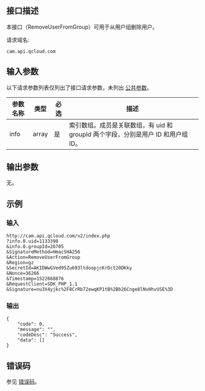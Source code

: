 ## 接口描述

本接口（RemoveUserFromGroup）可用于从用户组删除用户。

请求域名:

```
cam.api.qcloud.com
```

## 输入参数

以下请求参数列表仅列出了接口请求参数，未列出 [公共参数](/document/product/598/13878)。

| 参数名称 | 类型  | 必选 | 描述                                                         |
| -------- | ----- | ---- | ------------------------------------------------------------ |
| info     | array | 是   | 索引数组。成员是关联数组，有 uid 和 groupId 两个字段，分别是用户 ID 和用户组 ID。 |

## 输出参数

无。

## 示例

### 输入

```
http://cam.api.qcloud.com/v2/index.php
?info.0.uid=1133398
&info.0.groupId=26705
&SignatureMethod=HmacSHA256
&Action=RemoveUserFromGroup
&Region=gz
&SecretId=AKIDWwGVed95Zu693ltdoopjcKrDct20DKky
&Nonce=36266
&Timestamp=1522668876
&RequestClient=SDK_PHP_1.1
&Signature=nu3X4yjkc%2F8CrRb72ewqKP1tB%2Bb26Cnge8lNvHhvUSE%3D
```

### 输出

```
{
    "code": 0,
    "message": "",
    "codeDesc": "Success",
    "data": []
}
```

## 错误码

参见 [错误码](/document/product/598/13884)。